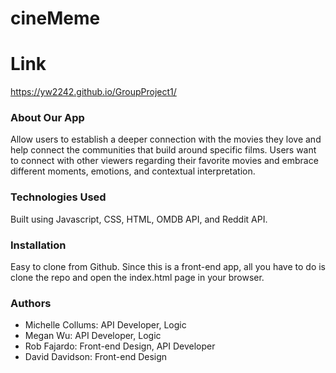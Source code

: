 # cineMeme

# Link
https://yw2242.github.io/GroupProject1/

### About Our App
Allow users to establish a deeper connection with the movies they love and help connect the communities that build around specific films. Users want to connect with other viewers regarding their favorite movies and embrace different moments, emotions, and contextual interpretation. 

### Technologies Used
Built using Javascript, CSS, HTML, OMDB API, and Reddit API.

### Installation
Easy to clone from Github. Since this is a front-end app, all you have to do is clone the repo and open the index.html page in your browser.

### Authors
- Michelle Collums: API Developer, Logic
- Megan Wu: API Developer, Logic
- Rob Fajardo: Front-end Design, API Developer
- David Davidson: Front-end Design
 
